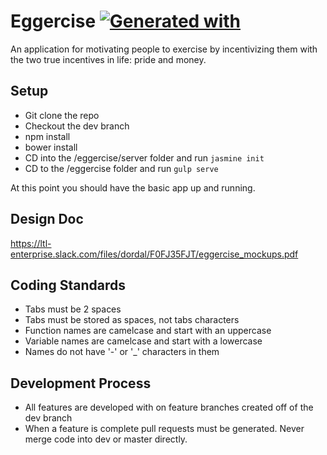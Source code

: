 # Eggercise [![Generated with](https://img.shields.io/badge/generated%20with-bangular-blue.svg?style=flat-square)](https://github.com/42Zavattas/generator-bangular)

An application for motivating people to exercise by incentivizing them with the two true incentives in life: pride and money. 
## Setup

* Git clone the repo
* Checkout the dev branch
* npm install
* bower install
* CD into the /eggercise/server folder and run `jasmine init`
* CD to the /eggercise folder and run `gulp serve`

At this point you should have the basic app up and running.

## Design Doc

https://ltl-enterprise.slack.com/files/dordal/F0FJ35FJT/eggercise_mockups.pdf

## Coding Standards

* Tabs must be 2 spaces
* Tabs must be stored as spaces, not tabs characters
* Function names are camelcase and start with an uppercase
* Variable names are camelcase and start with a lowercase
* Names do not have '-' or '_' characters in them

## Development Process

* All features are developed with on feature branches created off of the dev branch
* When a feature is complete pull requests must be generated. Never merge code into dev or master directly.
